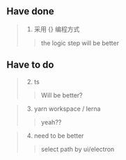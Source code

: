 ## Have done
> 1. 采用 {} 编程方式
>> the logic step will be better

## Have to do
> 2. ts
>> Will be better?

> 3. yarn workspace / lerna
>> yeah??

> 4. need to be better
>> select path by ui/electron
